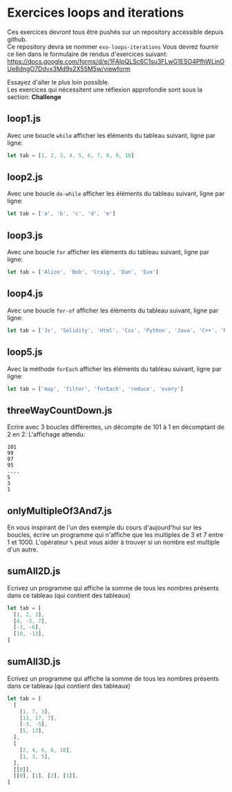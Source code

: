 # Exercices loops and iterations

Ces exercices devront tous être pushés sur un repository accessible depuis github.  
Ce repository devra se nommer `exo-loops-iterations`
Vous devrez fournir ce lien dans le formulaire de rendus d'exercices suivant: https://docs.google.com/forms/d/e/1FAIpQLSc6C1su3FLwG1ESO4PfhWLjnOUe8dngO7Ddvx3Md9s2X55M5w/viewform

Essayez d'aller le plus loin possible.  
Les exercices qui nécessitent une réflexion approfondie sont sous la section: **Challenge**

## loop1.js

Avec une boucle `while` afficher les éléments du tableau suivant, ligne par ligne:

```js
let tab = [1, 2, 3, 4, 5, 6, 7, 8, 9, 10]
```

## loop2.js

Avec une boucle `do-while` afficher les éléments du tableau suivant, ligne par ligne:

```js
let tab = ['a', 'b', 'c', 'd', 'e']
```

## loop3.js

Avec une boucle `for` afficher les éléments du tableau suivant, ligne par ligne:

```js
let tab = ['Alice', 'Bob', 'Craig', 'Dan', 'Eve']
```

## loop4.js

Avec une boucle `for-of` afficher les éléments du tableau suivant, ligne par ligne:

```js
let tab = ['Js', 'Solidity', 'Html', 'Css', 'Python', 'Java', 'C++', 'Rust']
```

## loop5.js

Avec la méthode `forEach` afficher les éléments du tableau suivant, ligne par ligne:

```js
let tab = ['map', 'filter', 'forEach', 'reduce', 'every']
```

## threeWayCountDown.js

Ecrire avec 3 boucles différentes, un décompte de 101 à 1 en décomptant de 2 en 2:
L'affichage attendu:

```text
101
99
97
95
....
5
3
1
```

## onlyMultipleOf3And7.js

En vous inspirant de l'un des exemple du cours d'aujourd'hui sur les boucles, écrire un programme qui n'affiche que les multiples de 3 et 7 entre 1 et 1000. L'opérateur `%` peut vous aider à trouver si un nombre est multiple d'un autre.

## sumAll2D.js

Ecrivez un programme qui affiche la somme de tous les nombres présents dans ce tableau (qui contient des tableaux)

```js
let tab = [
  [1, 2, 3],
  [4, -5, 7],
  [-3, -6],
  [10, -13],
]
```

## sumAll3D.js

Ecrivez un programme qui affiche la somme de tous les nombres présents dans ce tableau (qui contient des tableaux)

```js
let tab = [
  [
    [1, 7, 3],
    [11, 17, 7],
    [-3, -5],
    [5, 13],
  ],
  [
    [2, 4, 6, 8, 10],
    [1, 3, 5],
  ],
  [[0]],
  [[0], [1], [2], [1]],
]
```
